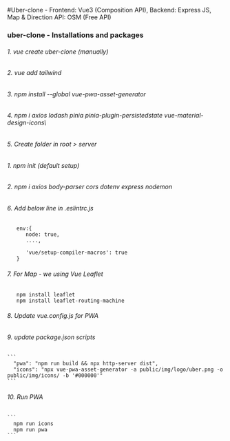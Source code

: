 #Uber-clone - Frontend: Vue3 (Composition API), Backend: Express JS, Map & Direction API: OSM (Free API)

### uber-clone - Installations and packages

###### 1. vue create uber-clone (manually)
###### 2. vue add tailwind
###### 3. npm install --global vue-pwa-asset-generator
###### 4. npm i axios lodash pinia pinia-plugin-persistedstate vue-material-design-icons\
###### 5. Create folder in root > server
   ###### 1. npm init (default setup)
   ###### 2. npm i axios body-parser cors dotenv express nodemon
###### 6. Add below line in .eslintrc.js
   ```
      env:{
         node: true,
         ....,
         
         'vue/setup-compiler-macros': true
      }
   ```

###### 7. For Map - we using Vue Leaflet
   ```
      npm install leaflet
      npm install leaflet-routing-machine 
   ```

###### 8. Update vue.config.js for PWA
###### 9. update package.json scripts
    ```
      "pwa": "npm run build && npx http-server dist",
      "icons": "npx vue-pwa-asset-generator -a public/img/logo/uber.png -o public/img/icons/ -b '#000000'"
    ```
###### 10. Run PWA
    ``` 
      npm run icons
      npm run pwa
    ```